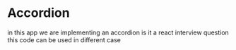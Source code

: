 # Accordion

in this app we are implementing an accordion
is it a react interview question this code can be used in different case

